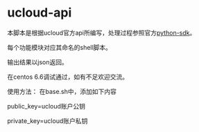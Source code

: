 # ucloud-api
本脚本是根据ucloud官方api所编写，处理过程参照官方[python-sdk](https://github.com/ucloud-web/python-sdk-v2)。

每个功能模块对应其命名的shell脚本。

输出结果以json返回。

在centos 6.6调试通过，如有不足欢迎交流。

使用方法：
在base.sh中，添加如下内容

public_key=ucloud账户公钥

private_key=ucloud账户私钥
